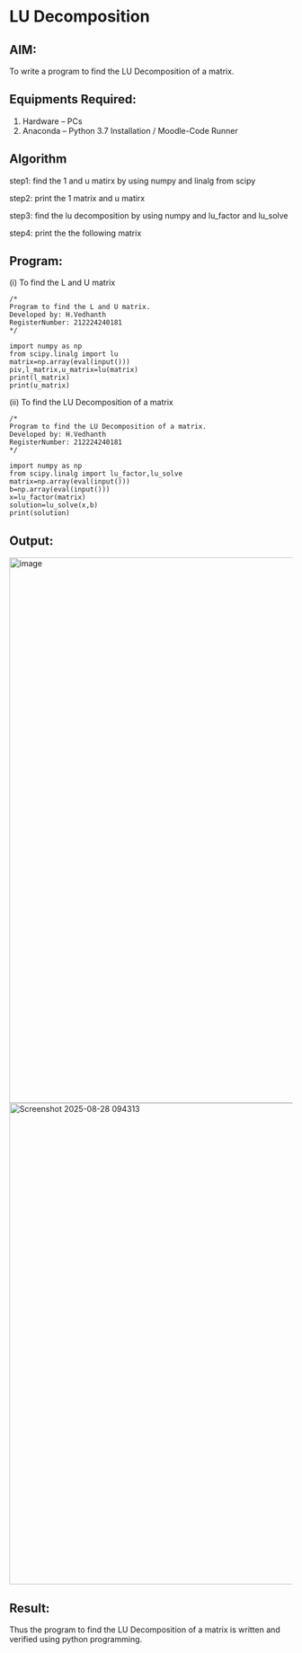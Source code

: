 # LU Decomposition 

## AIM:
To write a program to find the LU Decomposition of a matrix.

## Equipments Required:
1. Hardware – PCs
2. Anaconda – Python 3.7 Installation / Moodle-Code Runner

## Algorithm

 step1: find the 1 and u matirx by using numpy and linalg from scipy

step2: print the 1 matrix and u matirx

step3: find the lu decomposition by using numpy and lu_factor and lu_solve

step4: print the the following matrix

## Program:
(i) To find the L and U matrix
```
/*
Program to find the L and U matrix.
Developed by: H.Vedhanth
RegisterNumber: 212224240181
*/

import numpy as np
from scipy.linalg import lu
matrix=np.array(eval(input()))
piv,l_matrix,u_matrix=lu(matrix)
print(l_matrix)
print(u_matrix)

```
(ii) To find the LU Decomposition of a matrix
```
/*
Program to find the LU Decomposition of a matrix.
Developed by: H.Vedhanth
RegisterNumber: 212224240181
*/

import numpy as np
from scipy.linalg import lu_factor,lu_solve
matrix=np.array(eval(input()))
b=np.array(eval(input()))
x=lu_factor(matrix)
solution=lu_solve(x,b)
print(solution)

```

## Output:
<img width="1286" height="971" alt="image" src="https://github.com/user-attachments/assets/bc93f177-9fb2-4194-a662-ad888d441fd1" />

<img width="1224" height="857" alt="Screenshot 2025-08-28 094313" src="https://github.com/user-attachments/assets/d20affc4-8d31-4004-acaf-1ea42a7d33df" />




## Result:
Thus the program to find the LU Decomposition of a matrix is written and verified using python programming.

